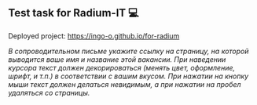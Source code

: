 ## Test task for Radium-IT 💻
Deployed project: https://ingo-o.github.io/for-radium

*В сопроводительном письме укажите ссылку на страницу, на которой выводится ваше имя и название этой вакансии. При наведении курсора текст должен декорироваться (менять цвет, оформление, шрифт, и т.п.) в соответствии с вашим вкусом. При нажатии на кнопку мыши текст должен делаться невидимым, а при нажатии на пробел удаляться со страницы.*

